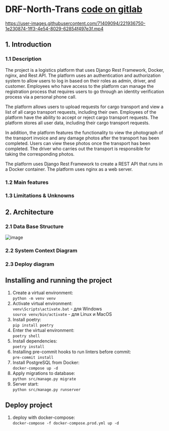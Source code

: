 # DRF-North-Trans [code on gitlab](https://gitlab.com/juancamilosuarez3/DRF-North-Trans)


https://user-images.githubusercontent.com/71409094/221936750-1e230874-1ff3-4e54-8029-62854f497e3f.mp4


## 1. Introduction
### 1.1 Description
The project is a logistics platform that uses Django Rest Framework, Docker, nginx, and Rest API. The platform uses an authentication and authorization system to allow users to log in based on their roles as admin, driver, and customer. Employees who have access to the platform can manage the registration process that requires users to go through an identity verification process via a personal phone call.

The platform allows users to upload requests for cargo transport and view a list of all cargo transport requests, including their own. Employees of the platform have the ability to accept or reject cargo transport requests. The platform stores all user data, including their cargo transport requests.

In addition, the platform features the functionality to view the photograph of the transport invoice and any damage photos after the transport has been completed. Users can view these photos once the transport has been completed. The driver who carries out the transport is responsible for taking the corresponding photos.

The platform uses Django Rest Framework to create a REST API that runs in a Docker container. The platform uses nginx as a web server.
### 1.2 Main features
### 1.3 Limitations & Unknowns
## 2. Architecture 
### 2.1 Data Base Structure
![image](https://user-images.githubusercontent.com/71409094/221935976-6f46c200-48bc-480b-8430-4f6e7154945c.png)

### 2.2 System Context Diagram
### 2.3 Deploy diagram


## Installing and running the project
1. Create a virtual environment:\
```python -m venv venv```
2. Activate virtual environment:\
```venv\Scripts\activate.bat``` - для Windows \
```source venv/bin/activate``` - для Linux и MacOS
3. Install poetry:\
```pip install poetry  ```
4. Enter the virtual environment:\
   ``` poetry shell  ```
5. Install dependencies:\
   ``` poetry install  ```
6. Installing pre-commit hooks to run linters before commit:\
```pre-commit install```
7. Install PostgreSQL from Docker:\
   ```docker-compose up -d```
8. Apply migrations to database:\
```python src/manage.py migrate```
9. Server start:\
```python src/manage.py runserver```

## Deploy project

1. deploy with docker-compose:\
   ```docker-compose -f docker-compose.prod.yml up -d  ```

